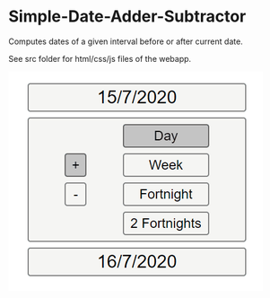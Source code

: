 # Simple-Date-Adder-Subtractor
Computes dates of a given interval before or after current date.

See src folder for html/css/js files of the webapp.

![](https://raw.githubusercontent.com/Yulin-W/Simple-Date-Adder-Subtractor/master/app_demo.gif)
